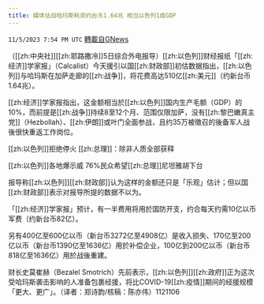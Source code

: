 ```yaml
---
title: 媒体估战哈玛斯耗资约台币1.64兆 相当以色列1成GDP
---
```

`11/5/2023 7:54 PM UTC` [轉載自GNews](https://gnews.org/articles/1928006)

（[[zh:中央社]][[zh:耶路撒冷]]5日综合外电报导）[[zh:以色列]]财经报纸「[[zh:经济]]学家报」（Calcalist）今天援引以国[[zh:财政部]]初估数据指出，[[zh:以色列]]与哈玛斯在加萨走廊的[[zh:战争]]，将花费高达510亿[[zh:美元]]（约新台币1.64兆）。

[[zh:经济]]学家报指出，这金额相当於[[zh:以色列]]国内生产毛额（GDP）的10%，而前提是[[zh:战争]]持续8至12个月、范围仅限加萨，没有[[zh:黎巴嫩真主党]]（Hezbollah）、[[zh:伊朗]]或叶门全面参战，且约35万被徵召的後备军人战後很快重返工作岗位。

[[zh:以色列]]拒绝停火 [[zh:总理]]：除非人质全部获释

[[zh:以色列]]各地爆示威 76%民众希望[[zh:总理]]尼坦雅胡下台

报导称[[zh:以色列]][[zh:财政部]]认为这样的金额还只是「乐观」估计；但以国[[zh:财政部]]表示对报导所提的数据不以为。

「[[zh:经济]]学家报」预计，有一半费用将用於国防开支，约合每天约需10亿以币军费（约新台币82亿）。

另有400亿至600亿以币（新台币3272亿至4908亿）是收入损失、170亿至200亿以币（新台币1390亿至1636亿）用於补偿企业，100亿到200亿以币（新台币818亿至1636亿）用於战後重建。

财长史莫崔赫（Bezalel Smotrich）先前表示，[[zh:以色列]][[zh:政府]]正为这次受哈玛斯袭击影响的人准备包裹经援，将比COVID-19[[zh:疫情]]期间的经援规模「更大、更广」。（译者：郑诗韵/核稿：陈亦伟）1121106
